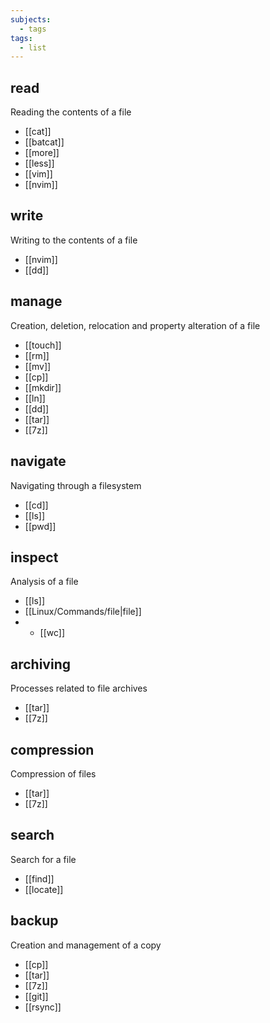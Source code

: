 ```yaml
---
subjects:
  - tags
tags:
  - list
---
```


## read
Reading the contents of a file

- [[cat]]
- [[batcat]]
- [[more]]
- [[less]]
- [[vim]]
- [[nvim]]

## write
Writing to the contents of a file

- [[nvim]]
- [[dd]]

## manage
Creation, deletion, relocation and property alteration of a file

- [[touch]]
- [[rm]]
- [[mv]]
- [[cp]]
- [[mkdir]]
- [[ln]]
- [[dd]]
- [[tar]]
- [[7z]]

## navigate
Navigating through a filesystem

- [[cd]]
- [[ls]]
- [[pwd]]

## inspect
Analysis of a file

- [[ls]]
- [[Linux/Commands/file|file]]
- - [[wc]]

## archiving
Processes related to file archives

- [[tar]]
- [[7z]]

## compression
Compression of files

- [[tar]]
- [[7z]]

## search
Search for a file

- [[find]]
- [[locate]]

## backup
Creation and management of a copy

- [[cp]]
- [[tar]]
- [[7z]]
- [[git]]
- [[rsync]]
